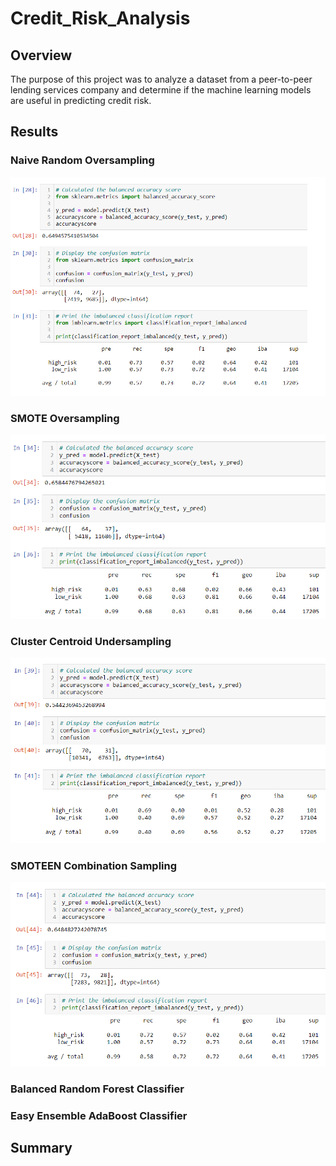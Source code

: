 # Credit_Risk_Analysis

## Overview

The purpose of this project was to analyze a dataset from a peer-to-peer lending services company and determine if the machine learning models are useful in predicting credit risk.

## Results

### Naive Random Oversampling
![NaiveRandomOversampling](/images/NaiveRandomOversampling.png "NaiveRandomOversampling")

### SMOTE Oversampling
![SMOTEOversampling](/images/SMOTEOversampling.png "SMOTEOversampling")

### Cluster Centroid Undersampling
![ClusterCentroid](/images/ClusterCentroid.png "ClusterCentroid")

### SMOTEEN Combination Sampling
![SMOTEEN](/images/SMOTEEN.png "SMOTEEN")

### Balanced Random Forest Classifier


### Easy Ensemble AdaBoost Classifier


## Summary

